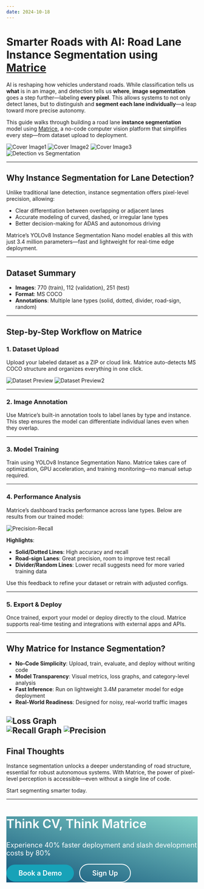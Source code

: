 ```yaml
---
date: 2024-10-18
---
```


<meta title="Road Lane Instance Segmentation"
      description="Discover how instance segmentation enables precise road lane understanding for autonomous vehicles using Matrice's no-code computer vision platform.">
<meta name="keywords" content="Matrice AI, instance segmentation, lane detection, road safety, autonomous vehicles, ADAS, YOLOv8, model training, dataset annotation, no-code AI, real-time perception, computer vision, model deployment, model inference">

# Smarter Roads with AI: Road Lane Instance Segmentation using [Matrice](https://matrice.ai)

AI is reshaping how vehicles understand roads. While classification tells us **what** is in an image, and detection tells us **where**, **image segmentation** goes a step further—labeling **every pixel**. This allows systems to not only detect lanes, but to distinguish and **segment each lane individually**—a leap toward more precise autonomy.

This guide walks through building a road lane **instance segmentation** model using [Matrice](https://matrice.ai), a no-code computer vision platform that simplifies every step—from dataset upload to deployment.

![Cover Image1](./images/RoadLaneInstanceSeg_download1.png)
![Cover Image2](./images/RoadLaneInstanceSeg_download2.png)
![Cover Image3](./images/RoadLaneInstanceSeg_download3.png)
![Detection vs Segmentation](./images/segmentation_vs_detection.png)

---

## Why Instance Segmentation for Lane Detection?

Unlike traditional lane detection, instance segmentation offers pixel-level precision, allowing:

- Clear differentiation between overlapping or adjacent lanes  
- Accurate modeling of curved, dashed, or irregular lane types  
- Better decision-making for ADAS and autonomous driving

Matrice’s YOLOv8 Instance Segmentation Nano model enables all this with just 3.4 million parameters—fast and lightweight for real-time edge deployment.

---

## Dataset Summary

- **Images**: 770 (train), 112 (validation), 251 (test)  
- **Format**: MS COCO  
- **Annotations**: Multiple lane types (solid, dotted, divider, road-sign, random)

---

## Step-by-Step Workflow on Matrice

### 1. Dataset Upload

Upload your labeled dataset as a ZIP or cloud link. Matrice auto-detects MS COCO structure and organizes everything in one click.

![Dataset Preview](./images/RoadLaneInstanceSeg_Dataset.png)
![Dataset Preview2](./images/RoadLaneInstanceSeg_Dataset2.png)

---

### 2. Image Annotation

Use Matrice’s built-in annotation tools to label lanes by type and instance. This step ensures the model can differentiate individual lanes even when they overlap.

---

### 3. Model Training

Train using YOLOv8 Instance Segmentation Nano. Matrice takes care of optimization, GPU acceleration, and training monitoring—no manual setup required.

---

### 4. Performance Analysis

Matrice’s dashboard tracks performance across lane types. Below are results from our trained model:

![Precision-Recall](./images/RoadLaneInstanceSeg_PrecisionRecall.png)

**Highlights**:

- **Solid/Dotted Lines**: High accuracy and recall  
- **Road-sign Lanes**: Great precision, room to improve test recall  
- **Divider/Random Lines**: Lower recall suggests need for more varied training data

Use this feedback to refine your dataset or retrain with adjusted configs.

---

### 5. Export & Deploy

Once trained, export your model or deploy directly to the cloud. Matrice supports real-time testing and integrations with external apps and APIs.

---

## Why Matrice for Instance Segmentation?

- **No-Code Simplicity**: Upload, train, evaluate, and deploy without writing code  
- **Model Transparency**: Visual metrics, loss graphs, and category-level analysis  
- **Fast Inference**: Run on lightweight 3.4M parameter model for edge deployment  
- **Real-World Readiness**: Designed for noisy, real-world traffic images

![Loss Graph](./images/RoadLaneInstanceSeg_PrecisionLossGraph.png)  
![Recall Graph](./images/RoadLaneInstanceSeg_RecallGraph.png)
![Precision](./images/RoadLaneInstanceSeg_Precision.png)
---

## Final Thoughts

Instance segmentation unlocks a deeper understanding of road structure, essential for robust autonomous systems. With Matrice, the power of pixel-level perception is accessible—even without a single line of code.

Start segmenting smarter today.

---

<!-- Footer CTA -->
<div class="py-lg-16 py-10 rounded py-2"  style="background-image: linear-gradient(15deg, #13547a 0%, #80d0c7 100%);">
  <div class="container p-2">
    <!-- row -->
    <div class="row justify-content-center text-center">
      <div class="col-md-9 col-12">
        <!-- heading -->
        <h2 class="my-0" style="color: #fff; font-size: 32px; font-weight: 600;">Think CV, Think Matrice</h2>
        <p class="px-lg-8 py-2 my-0" style="color: #fff; font-size: 18px;">Experience 40% faster deployment and slash development costs by 80%</p>
        <!-- buttons -->
        <div class="d-grid d-md-block">
          <a href="https://matrice.ai/#/demo" class="btn btn-primary mb-2 mb-md-0" 
            style="padding: 12px 32px; font-size: 18px; font-weight: 600; border-radius: 30px; background-color: #17a2b8; border: none; color: #fff; text-align: center; display: inline-block; text-decoration: none; transition: all 0.3s ease; margin-right: 10px;">
            Book a Demo
          </a>
          <a href="https://app.matrice.ai/sign-up" class="btn" 
            style="padding: 12px 32px; font-size: 18px; font-weight: 600; border-radius: 30px; border: 2px solid #fff; color: #fff; text-align: center; display: inline-block; text-decoration: none; transition: all 0.3s ease;">
            Sign Up
          </a>
        </div>
      </div>
    </div>
  </div>
</div>
